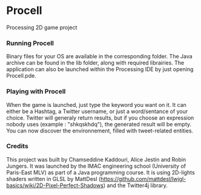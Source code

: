 # Procell

Processing 2D game project


### Running Procell #

Binary files for your OS are available in the corresponding folder.
The Java archive can be found in the lib folder, along with required librairies.
The application can also be launched within the Processing IDE by just opening Procell.pde.

### Playing with Procell #

When the game is launched, just type the keyword you want on it. It can either be a Hashtag, a Twitter username, or just a word/sentance of your choice.
Twitter will generaly return results, but if you choose an expression nobody uses (example : "shkqskhdq"), the generated result will be empty.
You can now discover the environnement, filled with tweet-related entities.


### Credits #

This project was built by Chamseddine Kaddouri, Alice Jestin and Robin Jungers.
It was launched by the IMAC engineering school (University of Paris-East MLV) as part of a Java programming course.
It is using 2D-lights shaders written in GLSL by MattDesl (https://github.com/mattdesl/lwjgl-basics/wiki/2D-Pixel-Perfect-Shadows) and the Twitter4j library.